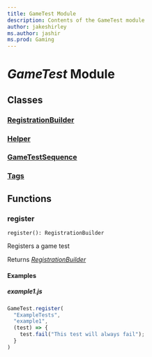 ```yaml
---
title: GameTest Module
description: Contents of the GameTest module
author: jakeshirley
ms.author: jashir
ms.prod: Gaming
---
```

# *GameTest* Module

## Classes
### [RegistrationBuilder](RegistrationBuilder.md)

### [Helper](Helper.md)

### [GameTestSequence](GameTestSequence.md)

### [Tags](Tags.md)


## Functions
### **register**
`
register(): RegistrationBuilder
`

Registers a game test

Returns [*RegistrationBuilder*](RegistrationBuilder.md)

#### Examples
##### ***example1.js***
```javascript
GameTest.register(
  "ExampleTests",
  "example1",
  (test) => {
    test.fail("This test will always fail");
  }
)
```
